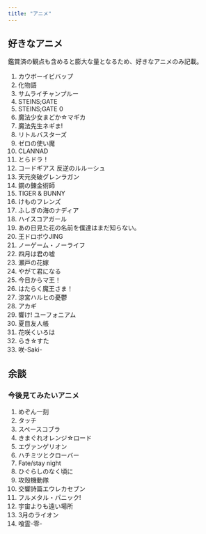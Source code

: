 ```yaml
---
title: "アニメ"
---
```


## 好きなアニメ

鑑賞済の観点も含めると膨大な量となるため、好きなアニメのみ記載。

1. カウボーイビバップ
1. 化物語
1. サムライチャンプルー
1. STEINS;GATE
1. STEINS;GATE 0
1. 魔法少女まどか☆マギカ
1. 魔法先生ネギま!
1. リトルバスターズ
1. ゼロの使い魔
1. CLANNAD
1. とらドラ！
1. コードギアス 反逆のルルーシュ
1. 天元突破グレンラガン
1. 鋼の錬金術師
1. TIGER & BUNNY
1. けものフレンズ
1. ふしぎの海のナディア
1. ハイスコアガール
1. あの日見た花の名前を僕達はまだ知らない。
1. 王ドロボウJING
1. ノーゲーム・ノーライフ
1. 四月は君の嘘
1. 瀬戸の花嫁
1. やがて君になる
1. 今日からマ王！
1. はたらく魔王さま！
1. 涼宮ハルヒの憂鬱
1. アカギ
1. 響け! ユーフォニアム
1. 夏目友人帳
1. 花咲くいろは
1. らき☆すた
1. 咲-Saki-

## 余談
### 今後見てみたいアニメ
1. めぞん一刻
1. タッチ
1. スペースコブラ
1. きまぐれオレンジ☆ロード
1. エヴァンゲリオン
1. ハチミツとクローバー
1. Fate/stay night
1. ひぐらしのなく頃に
1. 攻殻機動隊
1. 交響詩篇エウレカセブン
1. フルメタル・パニック!
1. 宇宙よりも遠い場所
1. 3月のライオン
1. 喰霊-零-
